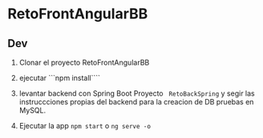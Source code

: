 # RetoFrontAngularBB

## Dev

1. Clonar el proyecto RetoFrontAngularBB
2. ejecutar ```npm install````
3. levantar backend con Spring Boot Proyecto ``` RetoBackSpring``` y segir las instruccciones propias del backend para la creacion de DB pruebas en MySQL.

4. Ejecutar la app ```npm start``` o ```ng serve -o```


